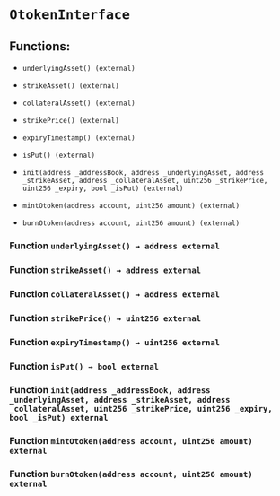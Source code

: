 # `OtokenInterface`

## Functions:

- `underlyingAsset() (external)`

- `strikeAsset() (external)`

- `collateralAsset() (external)`

- `strikePrice() (external)`

- `expiryTimestamp() (external)`

- `isPut() (external)`

- `init(address _addressBook, address _underlyingAsset, address _strikeAsset, address _collateralAsset, uint256 _strikePrice, uint256 _expiry, bool _isPut) (external)`

- `mintOtoken(address account, uint256 amount) (external)`

- `burnOtoken(address account, uint256 amount) (external)`

### Function `underlyingAsset() → address external`

### Function `strikeAsset() → address external`

### Function `collateralAsset() → address external`

### Function `strikePrice() → uint256 external`

### Function `expiryTimestamp() → uint256 external`

### Function `isPut() → bool external`

### Function `init(address _addressBook, address _underlyingAsset, address _strikeAsset, address _collateralAsset, uint256 _strikePrice, uint256 _expiry, bool _isPut) external`

### Function `mintOtoken(address account, uint256 amount) external`

### Function `burnOtoken(address account, uint256 amount) external`
